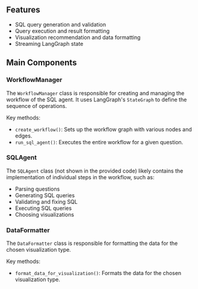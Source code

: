 ## Features

- SQL query generation and validation
- Query execution and result formatting
- Visualization recommendation and data formatting
- Streaming LangGraph state

## Main Components

### WorkflowManager

The `WorkflowManager` class is responsible for creating and managing the workflow of the SQL agent. It uses LangGraph's `StateGraph` to define the sequence of operations.

Key methods:

- `create_workflow()`: Sets up the workflow graph with various nodes and edges.
- `run_sql_agent()`: Executes the entire workflow for a given question.

### SQLAgent

The `SQLAgent` class (not shown in the provided code) likely contains the implementation of individual steps in the workflow, such as:

- Parsing questions
- Generating SQL queries
- Validating and fixing SQL
- Executing SQL queries
- Choosing visualizations

### DataFormatter

The `DataFormatter` class is responsible for formatting the data for the chosen visualization type.

Key methods:

- `format_data_for_visualization()`: Formats the data for the chosen visualization type.
